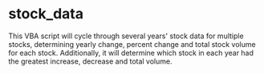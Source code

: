 # stock_data
This VBA script will cycle through several years' stock data for multiple stocks, determining yearly change, percent change and total stock volume for each stock. Additionally, it will determine which stock in each year had the greatest increase, decrease and total volume. 
